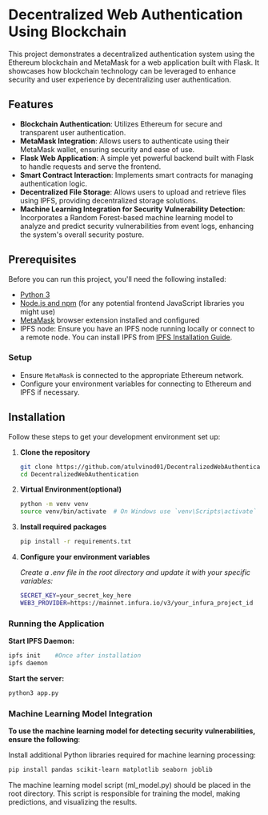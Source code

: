 # Decentralized Web Authentication Using Blockchain

This project demonstrates a decentralized authentication system using the Ethereum blockchain and MetaMask for a web application built with Flask. It showcases how blockchain technology can be leveraged to enhance security and user experience by decentralizing user authentication.

## Features

- **Blockchain Authentication**: Utilizes Ethereum for secure and transparent user authentication.
- **MetaMask Integration**: Allows users to authenticate using their MetaMask wallet, ensuring security and ease of use.
- **Flask Web Application**: A simple yet powerful backend built with Flask to handle requests and serve the frontend.
- **Smart Contract Interaction**: Implements smart contracts for managing authentication logic.
- **Decentralized File Storage**: Allows users to upload and retrieve files using IPFS, providing decentralized storage solutions.
- **Machine Learning Integration for Security Vulnerability Detection**: Incorporates a Random Forest-based machine learning model to analyze and predict security vulnerabilities from event logs, enhancing the system's overall security posture.


## Prerequisites

Before you can run this project, you'll need the following installed:
- [Python 3](https://www.python.org/downloads/)
- [Node.js and npm](https://nodejs.org/en/download/) (for any potential frontend JavaScript libraries you might use)
- [MetaMask](https://metamask.io/) browser extension installed and configured
- IPFS node: Ensure you have an IPFS node running locally or connect to a remote node. You can install IPFS from [IPFS Installation Guide](https://docs.ipfs.io/install/).

### Setup
- Ensure `MetaMask` is connected to the appropriate Ethereum network.
- Configure your environment variables for connecting to Ethereum and IPFS if necessary.

## Installation

Follow these steps to get your development environment set up:

1. **Clone the repository**
   ```bash
   git clone https://github.com/atulvinod01/DecentralizedWebAuthentication.git
   cd DecentralizedWebAuthentication
   ```
2. **Virtual Environment(optional)**
   ```bash
   python -m venv venv
   source venv/bin/activate  # On Windows use `venv\Scripts\activate`
   ```
3. **Install required packages**
   ```bash
   pip install -r requirements.txt
   ```
4. **Configure your environment variables**
   
   *Create a .env file in the root directory and update it with your specific variables:*
   ```bash
   SECRET_KEY=your_secret_key_here
   WEB3_PROVIDER=https://mainnet.infura.io/v3/your_infura_project_id
   ```
### Running the Application

   **Start IPFS Daemon:**
   ```bash
   ipfs init    #Once after installation
   ipfs daemon
   ```
   **Start the server:**
   ```bash
   python3 app.py
   ```
### Machine Learning Model Integration
**To use the machine learning model for detecting security vulnerabilities, ensure the following**:

Install additional Python libraries required for machine learning processing:

```bash
pip install pandas scikit-learn matplotlib seaborn joblib
```
The machine learning model script (ml_model.py) should be placed in the root directory. This script is responsible for training the model, making predictions, and visualizing the results.
